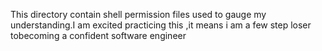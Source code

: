 This directory  contain shell permission files used to gauge my understanding.I am excited practicing this ,it means i am a few step loser tobecoming a confident software engineer
